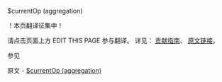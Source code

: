  $currentOp (aggregation)

 ！本页翻译征集中！

请点击页面上方 EDIT THIS PAGE 参与翻译。
详见：
[贡献指南]( https://github.com/whaleal/MongoDB-Manual-zh/blob/master/CONTRIBUTING.md )、
[原文链接](  https://docs.mongodb.com/manual/reference/operator/aggregation/currentOp/  )。

 参见

原文 - [$currentOp (aggregation)]( https://docs.mongodb.com/manual/reference/operator/aggregation/currentOp/ )

